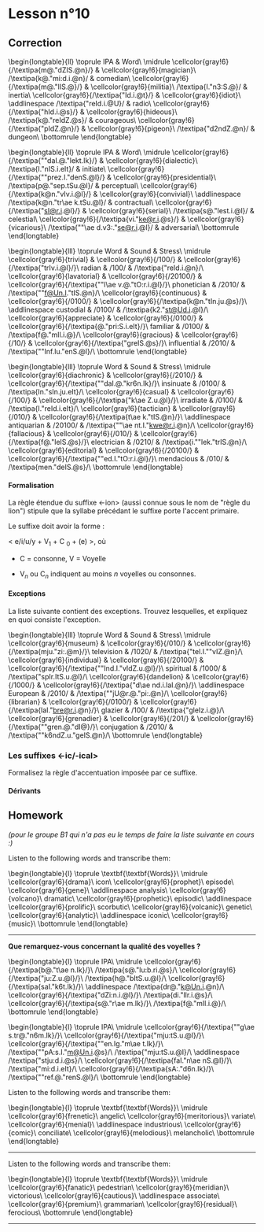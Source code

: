 # Lesson n°10




## Correction


\begin{longtable}{ll}
\toprule
IPA & Word\\
\midrule
\cellcolor{gray!6}{/\textipa{m@."dZIS.@n}/} & \cellcolor{gray!6}{magician}\\
/\textipa{k@."mi:d.i.@n}/ & comedian\\
\cellcolor{gray!6}{/\textipa{m@."lIS.@}/} & \cellcolor{gray!6}{militia}\\
/\textipa{I."n3:S.@}/ & inertia\\
\cellcolor{gray!6}{/\textipa{"Id.i.@t}/} & \cellcolor{gray!6}{idiot}\\
\addlinespace
/\textipa{"reId.i.@U}/ & radio\\
\cellcolor{gray!6}{/\textipa{"hId.i.@s}/} & \cellcolor{gray!6}{hideous}\\
/\textipa{k@."reIdZ.@s}/ & courageous\\
\cellcolor{gray!6}{/\textipa{"pIdZ.@n}/} & \cellcolor{gray!6}{pigeon}\\
/\textipa{"d2ndZ.@n}/ & dungeon\\
\bottomrule
\end{longtable}


\begin{longtable}{ll}
\toprule
IPA & Word\\
\midrule
\cellcolor{gray!6}{/\textipa{""daI.@."lekt.Ik}/} & \cellcolor{gray!6}{dialectic}\\
/\textipa{I."nIS.i.eIt}/ & initiate\\
\cellcolor{gray!6}{/\textipa{""prez.I."denS.@l}/} & \cellcolor{gray!6}{presidential}\\
/\textipa{p@."sep.tSu.@l}/ & perceptual\\
\cellcolor{gray!6}{/\textipa{k@n."vIv.i.@l}/} & \cellcolor{gray!6}{convivial}\\
\addlinespace
/\textipa{k@n."tr\ae k.tSu.@l}/ & contractual\\
\cellcolor{gray!6}{/\textipa{"sI@r.i.@l}/} & \cellcolor{gray!6}{serial}\\
/\textipa{s@."lest.i.@l}/ & celestial\\
\cellcolor{gray!6}{/\textipa{vi."ke@r.i.@s}/} & \cellcolor{gray!6}{vicarious}\\
/\textipa{""\ae d.v3:."se@r.i.@l}/ & adversarial\\
\bottomrule
\end{longtable}


\begin{longtable}{lll}
\toprule
Word & Sound & Stress\\
\midrule
\cellcolor{gray!6}{trivial} & \cellcolor{gray!6}{/100/} & \cellcolor{gray!6}{/\textipa{"trIv.i.@l}/}\\
radian & /100/ & /\textipa{"reId.i.@n}/\\
\cellcolor{gray!6}{lavatorial} & \cellcolor{gray!6}{/20100/} & \cellcolor{gray!6}{/\textipa{""l\ae v.@."tO:r.i.@l}/}\\
phonetician & /2010/ & /\textipa{""f@Un.I."tIS.@n}/\\
\cellcolor{gray!6}{continuous} & \cellcolor{gray!6}{/0100/} & \cellcolor{gray!6}{/\textipa{k@n."tIn.ju.@s}/}\\
\addlinespace
custodial & /0100/ & /\textipa{k2."st@Ud.i.@l}/\\
\cellcolor{gray!6}{appreciate} & \cellcolor{gray!6}{/0100/} & \cellcolor{gray!6}{/\textipa{@."pri:S.i.eIt}/}\\
familiar & /0100/ & /\textipa{f@."mIl.i.@}/\\
\cellcolor{gray!6}{gracious} & \cellcolor{gray!6}{/10/} & \cellcolor{gray!6}{/\textipa{"greIS.@s}/}\\
influential & /2010/ & /\textipa{""Inf.lu."enS.@l}/\\
\bottomrule
\end{longtable}


\begin{longtable}{lll}
\toprule
Word & Sound & Stress\\
\midrule
\cellcolor{gray!6}{diachronic} & \cellcolor{gray!6}{/2010/} & \cellcolor{gray!6}{/\textipa{""daI.@."kr6n.Ik}/}\\
insinuate & /0100/ & /\textipa{In."sIn.ju.eIt}/\\
\cellcolor{gray!6}{casual} & \cellcolor{gray!6}{/100/} & \cellcolor{gray!6}{/\textipa{"k\ae Z.u.@l}/}\\
irradiate & /0100/ & /\textipa{I."reId.i.eIt}/\\
\cellcolor{gray!6}{tactician} & \cellcolor{gray!6}{/010/} & \cellcolor{gray!6}{/\textipa{t\ae k."tIS.@n}/}\\
\addlinespace
antiquarian & /20100/ & /\textipa{""\ae nt.I."kwe@r.i.@n}/\\
\cellcolor{gray!6}{fallacious} & \cellcolor{gray!6}{/010/} & \cellcolor{gray!6}{/\textipa{f@."leIS.@s}/}\\
electrician & /0210/ & /\textipa{i.""lek."trIS.@n}/\\
\cellcolor{gray!6}{editorial} & \cellcolor{gray!6}{/20100/} & \cellcolor{gray!6}{/\textipa{""ed.I."tO:r.i.@l}/}\\
mendacious & /010/ & /\textipa{men."deIS.@s}/\\
\bottomrule
\end{longtable}



#### Formalisation

La règle étendue du suffixe <-ion> (aussi connue sous le nom de "règle du lion") stipule que la syllabe précédant le suffixe porte l'accent primaire.

Le suffixe doit avoir la forme :

< e/i/u/y + V$_{1}$ + C $_{0}$ + (e) >, où 

* C = consonne, V = Voyelle

* V$_{n}$ ou C$_{n}$ indiquent au moins $n$ voyelles ou consonnes.

#### Exceptions

La liste suivante contient des exceptions. Trouvez lesquelles, et expliquez en quoi consiste l'exception.


\begin{longtable}{lll}
\toprule
Word & Sound & Stress\\
\midrule
\cellcolor{gray!6}{museum} & \cellcolor{gray!6}{/010/} & \cellcolor{gray!6}{/\textipa{mju."zi:.@m}/}\\
television & /1020/ & /\textipa{"tel.I.""vIZ.@n}/\\
\cellcolor{gray!6}{individual} & \cellcolor{gray!6}{/20100/} & \cellcolor{gray!6}{/\textipa{""Ind.I."vIdZ.u.@l}/}\\
spiritual & /1000/ & /\textipa{"spIr.ItS.u.@l}/\\
\cellcolor{gray!6}{dandelion} & \cellcolor{gray!6}{/1000/} & \cellcolor{gray!6}{/\textipa{"d\ae nd.i.laI.@n}/}\\
\addlinespace
European & /2010/ & /\textipa{""jU@r.@."pi:.@n}/\\
\cellcolor{gray!6}{librarian} & \cellcolor{gray!6}{/0100/} & \cellcolor{gray!6}{/\textipa{laI."bre@r.i.@n}/}\\
glazier & /100/ & /\textipa{"gleIz.i.@}/\\
\cellcolor{gray!6}{grenadier} & \cellcolor{gray!6}{/201/} & \cellcolor{gray!6}{/\textipa{""gren.@."dI@}/}\\
conjugation & /2010/ & /\textipa{""k6ndZ.u."geIS.@n}/\\
\bottomrule
\end{longtable}

### Les suffixes <-ic/-ical>

Formalisez la règle d'accentuation imposée par ce suffixe.

#### Dérivants


## Homework

*(pour le groupe B1 qui n'a pas eu le temps de faire la liste suivante en cours :)*

Listen to the following words and transcribe them:



 
\begin{longtable}{l}
\toprule
\textbf{\textbf{Words}}\\
\midrule
\cellcolor{gray!6}{drama}\\
icon\\
\cellcolor{gray!6}{prophet}\\
episode\\
\cellcolor{gray!6}{gene}\\
\addlinespace
analysis\\
\cellcolor{gray!6}{volcano}\\
dramatic\\
\cellcolor{gray!6}{prophetic}\\
episodic\\
\addlinespace
\cellcolor{gray!6}{prolific}\\
scorbutic\\
\cellcolor{gray!6}{volcanic}\\
genetic\\
\cellcolor{gray!6}{analytic}\\
\addlinespace
iconic\\
\cellcolor{gray!6}{music}\\
\bottomrule
\end{longtable} 

---

**Que remarquez-vous concernant la qualité des voyelles ?**


\begin{longtable}{l}
\toprule
IPA\\
\midrule
\cellcolor{gray!6}{/\textipa{b@."t\ae n.Ik}/}\\
/\textipa{s@."lu:b.ri.@s}/\\
\cellcolor{gray!6}{/\textipa{"ju:Z.u.@l}/}\\
/\textipa{h@."bItS.u.@l}/\\
\cellcolor{gray!6}{/\textipa{saI."k6t.Ik}/}\\
\addlinespace
/\textipa{dr@."k@Un.i.@n}/\\
\cellcolor{gray!6}{/\textipa{"dZi:n.i.@l}/}\\
/\textipa{di."lIr.i.@s}/\\
\cellcolor{gray!6}{/\textipa{s@."r\ae m.Ik}/}\\
/\textipa{f@."mIl.i.@}/\\
\bottomrule
\end{longtable}


\begin{longtable}{l}
\toprule
IPA\\
\midrule
\cellcolor{gray!6}{/\textipa{""g\ae s.tr@."n6m.Ik}/}\\
\cellcolor{gray!6}{/\textipa{"mju:tS.u.@l}/}\\
\cellcolor{gray!6}{/\textipa{""en.Ig."m\ae t.Ik}/}\\
/\textipa{""pA:s.I."m@Un.i.@s}/\\
/\textipa{"mju:tS.u.@l}/\\
\addlinespace
/\textipa{"stju:d.i.@s}/\\
\cellcolor{gray!6}{/\textipa{faI."n\ae nS.@l}/}\\
/\textipa{"mi:d.i.eIt}/\\
\cellcolor{gray!6}{/\textipa{sA:."d6n.Ik}/}\\
/\textipa{""ref.@."renS.@l}/\\
\bottomrule
\end{longtable}

Listen to the following words and transcribe them:



 
\begin{longtable}{l}
\toprule
\textbf{\textbf{Words}}\\
\midrule
\cellcolor{gray!6}{frenetic}\\
angelic\\
\cellcolor{gray!6}{meritorious}\\
variate\\
\cellcolor{gray!6}{menial}\\
\addlinespace
industrious\\
\cellcolor{gray!6}{comic}\\
conciliate\\
\cellcolor{gray!6}{melodious}\\
melancholic\\
\bottomrule
\end{longtable} 

---

Listen to the following words and transcribe them:



 
\begin{longtable}{l}
\toprule
\textbf{\textbf{Words}}\\
\midrule
\cellcolor{gray!6}{fanatic}\\
pedestrian\\
\cellcolor{gray!6}{meridian}\\
victorious\\
\cellcolor{gray!6}{cautious}\\
\addlinespace
associate\\
\cellcolor{gray!6}{premium}\\
grammarian\\
\cellcolor{gray!6}{residual}\\
ferocious\\
\bottomrule
\end{longtable} 

---
